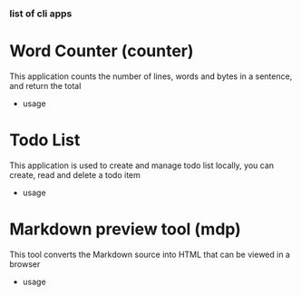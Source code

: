 ### list of cli apps 
# Word Counter (counter)
This application counts the number of lines, words and bytes in a sentence, and return the total
- usage 


# Todo List
This application is used to create and manage todo list locally, you can create, read and delete a todo item
- usage



# Markdown preview tool (mdp)
This tool converts the Markdown source into HTML that can be viewed in a browser
- usage